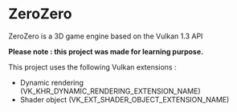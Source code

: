 # ZeroZero

ZeroZero is a 3D game engine based on the Vulkan 1.3 API

**Please note : this project was made for learning purpose.**

This project uses the following Vulkan extensions :

- Dynamic rendering (VK_KHR_DYNAMIC_RENDERING_EXTENSION_NAME)
- Shader object (VK_EXT_SHADER_OBJECT_EXTENSION_NAME)
